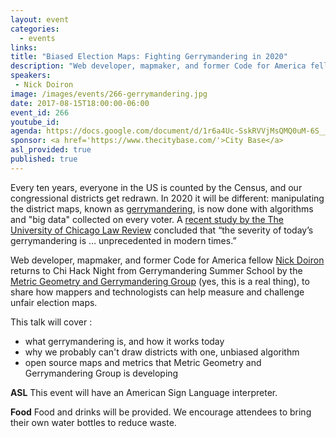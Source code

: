 ```yaml
---
layout: event
categories: 
  - events
links:
title: "Biased Election Maps: Fighting Gerrymandering in 2020"
description: "Web developer, mapmaker, and former Code for America fellow Nick Doiron returns to Chi Hack Night from Gerrymandering Summer School by the Metric Geometry and Gerrymandering Group (yes, this is a real thing), to share how mappers and technologists can help measure and challenge unfair election maps."
speakers:
 - Nick Doiron
image: /images/events/266-gerrymandering.jpg
date: 2017-08-15T18:00:00-06:00
event_id: 266
youtube_id: 
agenda: https://docs.google.com/document/d/1r6a4Uc-SskRVVjMsQMQ0uM-6S__PSBRFQZLp1v7PoJQ/edit
sponsor: <a href='https://www.thecitybase.com/'>City Base</a>
asl_provided: true
published: true
---
```


Every ten years, everyone in the US is counted by the Census, and our congressional districts get redrawn. In 2020 it will be different: manipulating the district maps, known as [gerrymandering](https://en.wikipedia.org/wiki/Gerrymandering), is now done with algorithms and "big data" collected on every voter. A [recent study by the The University of Chicago Law Review](http://uchicagolawjournalsmshaytiubv.devcloud.acquia-sites.com/sites/lawreview.uchicago.edu/files/04%20Stephanopoulos_McGhee_ART.pdf) concluded that “the severity of today’s gerrymandering is … unprecedented in modern times.” 

Web developer, mapmaker, and former Code for America fellow [Nick Doiron](https://twitter.com/mapmeld) returns to Chi Hack Night from Gerrymandering Summer School by the [Metric Geometry and Gerrymandering Group](https://sites.tufts.edu/gerrymandr/) (yes, this is a real thing), to share how mappers and technologists can help measure and challenge unfair election maps.

This talk will cover :

- what gerrymandering is, and how it works today
- why we probably can't draw districts with one, unbiased algorithm
- open source maps and metrics that Metric Geometry and Gerrymandering Group is developing

**ASL** This event will have an American Sign Language interpreter.

**Food** Food and drinks will be provided. We encourage attendees to bring their own water bottles to reduce waste.